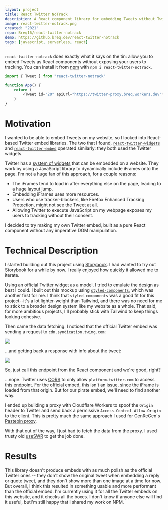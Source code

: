 ```yaml
---
layout: project
title: React Twitter NoTrack
description: A React component library for embedding Tweets without Twitter's tracking script.
image: react-twitter-notrack.png
created: "2021"
repo: Breq16/react-twitter-notrack
demo: https://github.breq.dev/react-twitter-notrack
tags: [javascript, serverless, react]
---
```


<Tweet id="1431392146339377152" />

`react-twitter-notrack` does exactly what it says on the tin: allow you to embed Tweets as React components without exposing your users to tracking. You can install it from [npm](https://www.npmjs.com/package/react-twitter-notrack) with `npm i react-twitter-notrack`.

```js
import { Tweet } from "react-twitter-notrack"

function App() {
    return (
        <Tweet id="20" apiUrl="https://twitter-proxy.breq.workers.dev">
    )
}
```

# Motivation

I wanted to be able to embed Tweets on my website, so I looked into React-based Twitter embed libraries. The two that I found, [`react-twitter-widgets`](https://github.com/andrewsuzuki/react-twitter-widgets) and [`react-twitter-embed`](https://github.com/saurabhnemade/react-twitter-embed) operated similarly: they both used the Twitter widgets.

Twitter has a [system of widgets](https://developer.twitter.com/en/docs/twitter-for-websites/javascript-api/guides/set-up-twitter-for-websites) that can be embedded on a website. They work by using a JavaScript library to dynamically include iFrames onto the page. I'm not a huge fan of this approach, for a couple reasons:

- The iFrames tend to load in after everything else on the page, leading to a huge layout jump.
- Embedding iFrames uses more resources.
- Users who use tracker-blockers, like Firefox Enhanced Tracking Protection, might not see the Tweet at all.
- Allowing Twitter to execute JavaScript on my webpage exposes my users to tracking without their consent.

I decided to try making my own Twitter embed, built as a pure React component without any imperative DOM manipulation.

# Technical Description

I started building out this project using [Storybook](https://storybook.js.org/). I had wanted to try out Storybook for a while by now. I really enjoyed how quickly it allowed me to iterate.

Using an official Twitter widget as a model, I tried to emulate the design as best I could. I built out this mockup using [`styled-components`](https://styled-components.com/), which was another first for me. I think that `styled-components` was a good fit for this project--it's a lot lighter-weight than Tailwind, and there was no need for me to stick to a broader design system like my website as a whole. That said, for more ambitious projects, I'll probably stick with Tailwind to keep things looking cohesive.

Then came the data fetching. I noticed that the official Twitter embed was sending a request to `cdn.syndication.twimg.com`:

![](twitter/network-request.png)

...and getting back a response with info about the tweet:

![](twitter/response.png)

So, just call this endpoint from the React component and we're good, right?

...nope. Twitter uses [CORS](https://developer.mozilla.org/en-US/docs/Web/HTTP/CORS) to only allow `platform.twitter.com` to access this endpoint. For the official embed, this isn't an issue, since the iFrame is loaded from that origin. But for our pirate embed, we'll need to find another way.

I ended up building a proxy with Cloudflare Workers to spoof the `Origin` header to Twitter and send back a permissive `Access-Control-Allow-Origin` to the client. This is pretty much the same approach I used for GenReGen's [Pastebin proxy](/projects/genregen#technical-description).

With that out of the way, I just had to fetch the data from the proxy. I used trusty old [useSWR](https://swr.vercel.app/) to get the job done.

# Results

This library doesn't produce embeds with as much polish as the official Twitter ones -- they don't show the original tweet when embedding a reply or quote tweet, and they don't show more than one image at a time for now. But overall, I think this resulted in something usable and more performant than the official embed. I'm currently using it for all the Twitter embeds on this website, and it checks all the boxes. I don't know if anyone else will find it useful, butI'm still happy that I shared my work on NPM.
